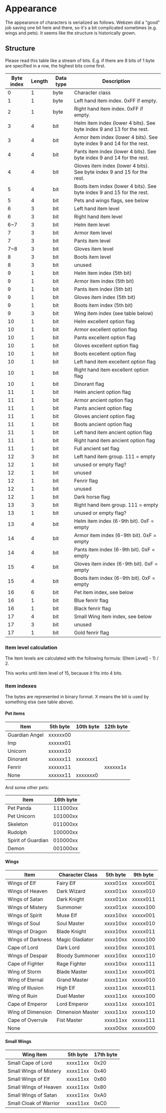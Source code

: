 # Appearance #

The appearance of characters is serialized as follows. 
Webzen did a "good" job saving one bit here and there, so it's a bit complicated sometimes (e.g. wings and pets).
It seems like the structure is historically grown.



## Structure ##

Please read this table like a stream of bits. E.g. if there are 8 bits of 1 byte are specified in a row, the highest bits come first.

|  Byte index | Length | Data type | Description |
|----------|---------|-------------|------------|
| 0 | 1 | byte | Character class |
| 1 | 1 | byte | Left hand item index. 0xFF if empty. |
| 2 | 1 | byte | Right hand item index. 0xFF if empty. |
| 3 | 4 | bit | Helm item index (lower 4 bits). See byte index 9 and 13 for the rest. |
| 3 | 4 | bit | Armor item index (lower 4 bits). See byte index 9 and 14 for the rest. |
| 4 | 4 | bit | Pants item index (lower 4 bits). See byte index 9 and 14 for the rest. |
| 4 | 4 | bit | Gloves item index (lower 4 bits). See byte index 9 and 15 for the rest. |
| 5 | 4 | bit | Boots item index (lower 4 bits). See byte index 9 and 15 for the rest. |
| 5 | 4 | bit | Pets and wings flags, see below |
| 6 | 3 | bit | Left hand item level |
| 6 | 3 | bit | Right hand item level |
| 6~7 | 3 | bit | Helm item level |
| 7 | 3 | bit | Armor item level |
| 7 | 3 | bit | Pants item level |
| 7~8 | 3 | bit | Gloves item level |
| 8 | 3 | bit | Boots item level |
| 8 | 3 | bit | unused |
| 9 | 1 | bit | Helm item index (5th bit) |
| 9 | 1 | bit | Armor item index (5th bit) |
| 9 | 1 | bit | Pants item index (5th bit) |
| 9 | 1 | bit | Gloves item index (5th bit) |
| 9 | 1 | bit | Boots item index (5th bit) |
| 9 | 3 | bit | Wing item index (see table below) |
| 10 | 1 | bit | Helm excellent option flag |
| 10 | 1 | bit | Armor excellent option flag |
| 10 | 1 | bit | Pants excellent option flag |
| 10 | 1 | bit | Gloves excellent option flag |
| 10 | 1 | bit | Boots excellent option flag |
| 10 | 1 | bit | Left hand item excellent option flag |
| 10 | 1 | bit | Right hand item excellent option flag |
| 10 | 1 | bit | Dinorant flag |
| 11 | 1 | bit | Helm ancient option flag |
| 11 | 1 | bit | Armor ancient option flag |
| 11 | 1 | bit | Pants ancient option flag |
| 11 | 1 | bit | Gloves ancient option flag |
| 11 | 1 | bit | Boots ancient option flag |
| 11 | 1 | bit | Left hand item ancient option flag |
| 11 | 1 | bit | Right hand item ancient option flag |
| 11 | 1 | bit | Full ancient set flag |
| 12 | 3 | bit | Left hand item group. 111 = empty |
| 12 | 1 | bit | unused or empty flag? |
| 12 | 1 | bit | unused |
| 12 | 1 | bit | Fenrir flag |
| 12 | 1 | bit | unused |
| 12 | 1 | bit | Dark horse flag |
| 13 | 3 | bit | Right hand item group. 111 = empty |
| 13 | 1 | bit | unused or empty flag? |
| 13 | 4 | bit | Helm item index (6-9th bit). 0xF = empty |
| 14 | 4 | bit | Armor item index (6-9th bit). 0xF = empty |
| 14 | 4 | bit | Pants item index (6-9th bit). 0xF = empty |
| 15 | 4 | bit | Gloves item index (6-9th bit). 0xF = empty |
| 15 | 4 | bit | Boots item index (6-9th bit). 0xF = empty |
| 16 | 6 | bit | Pet item index, see below |
| 16 | 1 | bit | Blue fenrir flag |
| 16 | 1 | bit | Black fenrir flag |
| 17 | 4 | bit | Small Wing item index, see below |
| 17 | 3 | bit | unused |
| 17 | 1 | bit | Gold fenrir flag |



### Item level calculation ###

The item levels are calculated with the following formula: ([Item Level] - 1) / 2.

This works until item level of 15, because it fits into 4 bits.

### Item indexes ###

The bytes are represented in binary format. X means the bit is used by something else (see table above).

#### Pet items ####

| Item                  | 5th byte | 10th byte | 12th byte |
|-----------------------|----------|-----------|-----------|
| Guardian Angel        | xxxxxx00 |
| Imp                   | xxxxxx01 |
| Unicorn               | xxxxxx10 |
| Dinorant              | xxxxxx11 | xxxxxxx1  ||
| Fenrir                | xxxxxx11 |           | xxxxxx1x  |
| None                  | xxxxxx11 | xxxxxxx0  |


And some other pets:

| Item                  | 16th byte |
|-----------------------|-----------|
| Pet Panda             | 111000xx  |
| Pet Unicorn           | 101000xx  |
| Skeleton              | 011000xx  |
| Rudolph               | 100000xx  |
| Spirit of Guardian    | 010000xx  |
| Demon                 | 001000xx  |


#### Wings ####


| Item                  | Character Class | 5th byte | 9th byte |
|-----------------------|-----------------|----------|----------|
| Wings of Elf          | Fairy Elf       | xxxx01xx | xxxxx001 |
| Wings of Heaven       | Dark Wizard     | xxxx01xx | xxxxx010 |
| Wings of Satan        | Dark Knight     | xxxx01xx | xxxxx011 |
| Wings of Mistery      | Summoner        | xxxx01xx | xxxxx100 |
| Wings of Spirit       | Muse Elf        | xxxx10xx | xxxxx001 |
| Wings of Soul         | Soul Master     | xxxx10xx | xxxxx010 |
| Wings of Dragon       | Blade Knight    | xxxx10xx | xxxxx011 |
| Wings of Darkness     | Magic Gladiator | xxxx10xx | xxxxx100 |
| Cape of Lord          | Dark Lord       | xxxx10xx | xxxxx101 |
| Wings of Despair      | Bloody Summoner | xxxx10xx | xxxxx110 |
| Cape of Fighter       | Rage Fighter    | xxxx10xx | xxxxx111 |
| Wing of Storm         | Blade Master    | xxxx11xx | xxxxx001 |
| Wing of Eternal       | Grand Master    | xxxx11xx | xxxxx010 |
| Wing of Illusion      | High Elf        | xxxx11xx | xxxxx011 |
| Wing of Ruin          | Duel Master     | xxxx11xx | xxxxx100 |
| Cape of Emperor       | Lord Emperor    | xxxx11xx | xxxxx101 |
| Wing of Dimension     | Dimension Master| xxxx11xx | xxxxx110 |
| Cape of Overrule      | Fist Master     | xxxx11xx | xxxxx111 |
| None                  |                 | xxxx00xx | xxxxx000 |

#### Small Wings ####

| Wing Item             | 5th byte | 17th byte |
|-----------------------|----------|-------|
| Small Cape of Lord    | xxxx11xx |  0x20 |
| Small Wings of Mistery| xxxx11xx |  0x40 |
| Small Wings of Elf    | xxxx11xx |  0x60 |
| Small Wings of Heaven | xxxx11xx |  0x80 |
| Small Wings of Satan  | xxxx11xx |  0xA0 |
| Small Cloak of Warrior| xxxx11xx |  0xC0 |